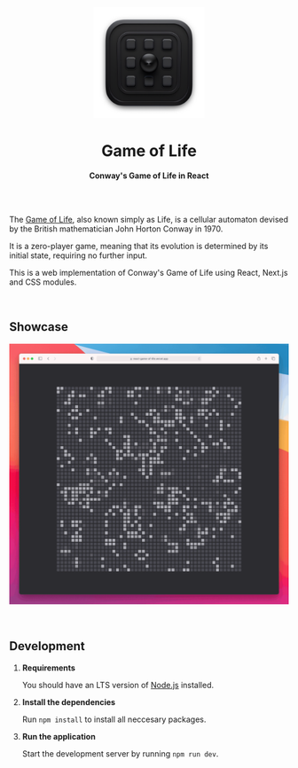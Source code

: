 <div align="center">
  <a href="https://react-game-of-life.vercel.app">
    <img src="./readme-assets/logo.png" height="200" />
  </a>
</div>

<h1 align="center">Game of Life</h1>

<p align="center">
    <strong>Conway's Game of Life in React</strong>
</p>

<br><br>

The [Game of Life](https://en.wikipedia.org/wiki/Conway%27s_Game_of_Life), also
known simply as Life, is a cellular automaton devised by the British
mathematician John Horton Conway in 1970.

It is a zero-player game, meaning that its evolution is determined by its
initial state, requiring no further input.

This is a web implementation of Conway's Game of Life using React, Next.js and
CSS modules.

<br>

## Showcase

![GIF demo of the website](./assets/demo.gif)

<br>

## Development

1. **Requirements**

    You should have an LTS version of [Node.js](https://nodejs.org/en/)
    installed.

2. **Install the dependencies**

    Run `npm install` to install all neccesary packages.

3. **Run the application**

    Start the development server by running `npm run dev`.
